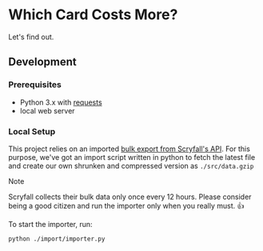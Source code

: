 # Which Card Costs More?
Let's find out.

## Development
### Prerequisites
* Python 3.x with [requests](https://pypi.org/project/requests/)
* local web server

### Local Setup
This project relies on an imported [bulk export from Scryfall's API](https://scryfall.com/docs/api/bulk-data).
For this purpose, we've got an import script written in python to fetch the latest file and create our own shrunken and compressed version as `./src/data.gzip`
> [!NOTE]
> Scryfall collects their bulk data only once every 12 hours. Please consider being a good citizen and run the importer only when you really must. 👍

To start the importer, run:
```shell
python ./import/importer.py
```
